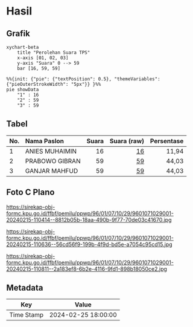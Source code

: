 # Hasil

## Grafik

```mermaid
xychart-beta
    title "Perolehan Suara TPS"
    x-axis [01, 02, 03]
    y-axis "Suara" 0 --> 59
    bar [16, 59, 59]
```

```mermaid
%%{init: {"pie": {"textPosition": 0.5}, "themeVariables": {"pieOuterStrokeWidth": "5px"}} }%%
pie showData
    "1" : 16
    "2" : 59
    "3" : 59
```

## Tabel

| No. | Nama Paslon    | Suara | Suara (raw) | Persentase |
|:--- |:-------------- | -----:| -----------:| ----------:|
| 1   | ANIES MUHAIMIN | 16    | [16][p-1]   | 11,94      |
| 2   | PRABOWO GIBRAN | 59    | [59][p-2]   | 44,03      |
| 3   | GANJAR MAHFUD  | 59    | [59][p-3]   | 44,03      |


[p-1]: https://github.com/gigit-pemilu/pemilu-2024-96-papua-barat-daya/blob/main/pilpres/hitung-suara/sub/96-papua-barat-daya/sub/01-sorong/sub/07-aimas/sub/1029-warmon/sub/001-tps/sub/paslon-1.txt
[p-2]: https://github.com/gigit-pemilu/pemilu-2024-96-papua-barat-daya/blob/main/pilpres/hitung-suara/sub/96-papua-barat-daya/sub/01-sorong/sub/07-aimas/sub/1029-warmon/sub/001-tps/sub/paslon-2.txt
[p-3]: https://github.com/gigit-pemilu/pemilu-2024-96-papua-barat-daya/blob/main/pilpres/hitung-suara/sub/96-papua-barat-daya/sub/01-sorong/sub/07-aimas/sub/1029-warmon/sub/001-tps/sub/paslon-3.txt

## Foto C Plano

https://sirekap-obj-formc.kpu.go.id/ffbf/pemilu/ppwp/96/01/07/10/29/9601071029001-20240215-110414--8812b05b-18aa-490b-9f77-70de03c41670.jpg

https://sirekap-obj-formc.kpu.go.id/ffbf/pemilu/ppwp/96/01/07/10/29/9601071029001-20240215-110636--56cd56f9-199b-4f9d-bd5e-a7054c95cd15.jpg

https://sirekap-obj-formc.kpu.go.id/ffbf/pemilu/ppwp/96/01/07/10/29/9601071029001-20240215-110811--2a183ef8-6b2e-4116-9fd1-898b18050ce2.jpg


## Metadata

| Key        | Value               |
| ---------- | ------------------- |
| Time Stamp | 2024-02-25 18:00:00 |



